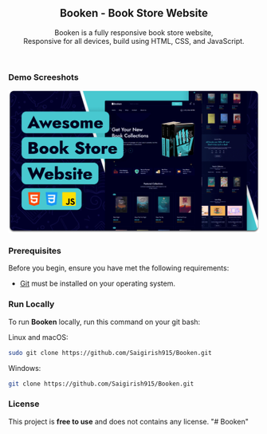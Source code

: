 <div align="center">
  
  <br />
  <br />

  <h2 align="center">Booken - Book Store Website</h2>

  Booken is a fully responsive book store website, <br />Responsive for all devices, build using HTML, CSS, and JavaScript.

</div>

<br />

### Demo Screeshots

![Booken Desktop Demo](./readme-images/desktop.png "Desktop Demo")

### Prerequisites

Before you begin, ensure you have met the following requirements:

* [Git](https://git-scm.com/downloads "Download Git") must be installed on your operating system.

### Run Locally

To run **Booken** locally, run this command on your git bash:

Linux and macOS:

```bash
sudo git clone https://github.com/Saigirish915/Booken.git
```

Windows:

```bash
git clone https://github.com/Saigirish915/Booken.git
```


### License

This project is **free to use** and does not contains any license.
"# Booken" 
